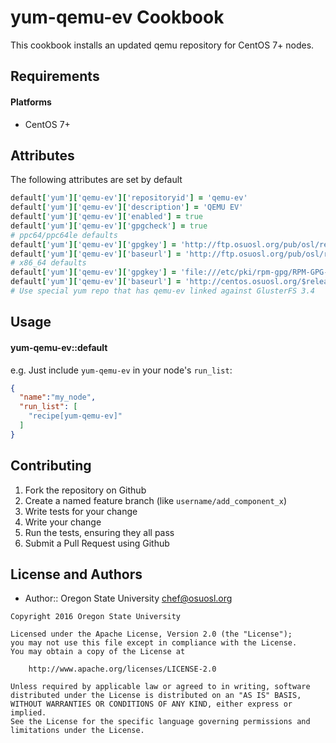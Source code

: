 yum-qemu-ev Cookbook
====================

This cookbook installs an updated qemu repository for CentOS 7+ nodes.

Requirements
------------

#### Platforms
* CentOS 7+

Attributes
----------

The following attributes are set by default

``` ruby
default['yum']['qemu-ev']['repositoryid'] = 'qemu-ev'
default['yum']['qemu-ev']['description'] = 'QEMU EV'
default['yum']['qemu-ev']['enabled'] = true
default['yum']['qemu-ev']['gpgcheck'] = true
# ppc64/ppc64le defaults
default['yum']['qemu-ev']['gpgkey'] = 'http://ftp.osuosl.org/pub/osl/repos/yum/RPM-GPG-KEY-osuosl'
default['yum']['qemu-ev']['baseurl'] = 'http://ftp.osuosl.org/pub/osl/repos/yum/openpower/centos-$releasever/$basearch/RHEV'
# x86_64 defaults
default['yum']['qemu-ev']['gpgkey'] = 'file:///etc/pki/rpm-gpg/RPM-GPG-KEY-CentOS-SIG-Virtualization'
default['yum']['qemu-ev']['baseurl'] = 'http://centos.osuosl.org/$releasever/virt/$basearch/kvm-common/'
# Use special yum repo that has qemu-ev linked against GlusterFS 3.4
```

Usage
-----
#### yum-qemu-ev::default

e.g.
Just include `yum-qemu-ev` in your node's `run_list`:

```json
{
  "name":"my_node",
  "run_list": [
    "recipe[yum-qemu-ev]"
  ]
}
```

Contributing
------------

1. Fork the repository on Github
2. Create a named feature branch (like `username/add_component_x`)
3. Write tests for your change
4. Write your change
5. Run the tests, ensuring they all pass
6. Submit a Pull Request using Github

License and Authors
-------------------
- Author:: Oregon State University <chef@osuosl.org>

```text
Copyright 2016 Oregon State University

Licensed under the Apache License, Version 2.0 (the "License");
you may not use this file except in compliance with the License.
You may obtain a copy of the License at

    http://www.apache.org/licenses/LICENSE-2.0

Unless required by applicable law or agreed to in writing, software
distributed under the License is distributed on an "AS IS" BASIS,
WITHOUT WARRANTIES OR CONDITIONS OF ANY KIND, either express or implied.
See the License for the specific language governing permissions and
limitations under the License.
```
